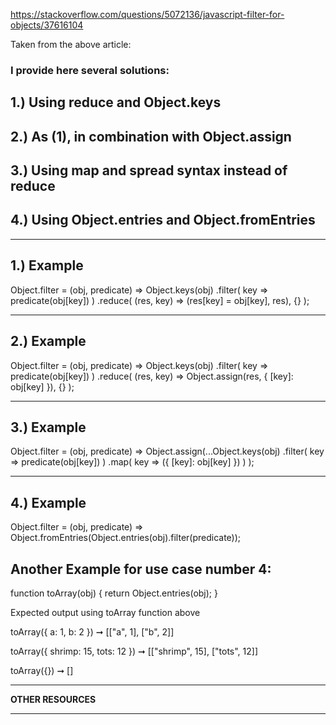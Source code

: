 https://stackoverflow.com/questions/5072136/javascript-filter-for-objects/37616104

Taken from the above article:

### I provide here several solutions:

## 1.) Using reduce and Object.keys

## 2.) As (1), in combination with Object.assign

## 3.) Using map and spread syntax instead of reduce

## 4.) Using Object.entries and Object.fromEntries

___________________________________________________________

## 1.) Example

Object.filter = (obj, predicate) => 
    Object.keys(obj)
          .filter( key => predicate(obj[key]) )
          .reduce( (res, key) => (res[key] = obj[key], res), {} );

___________________________________________________________

## 2.) Example

Object.filter = (obj, predicate) => 
    Object.keys(obj)
          .filter( key => predicate(obj[key]) )
          .reduce( (res, key) => Object.assign(res, { [key]: obj[key] }), {} );
          
___________________________________________________________

## 3.) Example

Object.filter = (obj, predicate) => 
    Object.assign(...Object.keys(obj)
                    .filter( key => predicate(obj[key]) )
                    .map( key => ({ [key]: obj[key] }) ) );

___________________________________________________________

## 4.) Example

Object.filter = (obj, predicate) => 
                  Object.fromEntries(Object.entries(obj).filter(predicate));
                  
                 
## Another Example for use case number 4:

function toArray(obj) {
  return Object.entries(obj);
}

Expected output using toArray function above

toArray({ a: 1, b: 2 }) ➞ [["a", 1], ["b", 2]]

toArray({ shrimp: 15, tots: 12 }) ➞ [["shrimp", 15], ["tots", 12]]

toArray({}) ➞ []  

___________________________________________________________


**OTHER RESOURCES**

____________________________________________________________


